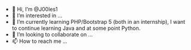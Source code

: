 - 👋 Hi, I’m @J00les1
- 👀 I’m interested in ...
- 🌱 I’m currently learning PHP/Bootstrap 5 (both in an internship), I want to continue learning Java and at some point Python.
- 💞️ I’m looking to collaborate on ...
- 📫 How to reach me ...

<!---
J00les1/J00les1 is a ✨ special ✨ repository because its `README.md` (this file) appears on your GitHub profile.
You can click the Preview link to take a look at your changes.
--->
